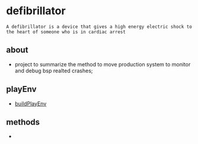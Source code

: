 # defibrillator

```
A defibrillator is a device that gives a high energy electric shock to the heart of someone who is in cardiac arrest
```

## about

* project to summarize the method to move production system to monitor and debug bsp realted crashes;

## playEnv

* [buildPlayEnv](playEnv/readme.md)


## methods

* []()

